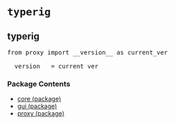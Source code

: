 

<a name="typerig"></a>

# `typerig`


<h2>typerig</h2> <div class="module">  <div class="docstring">

<pre class="doc" markdown="0">from proxy import __version__ as current_ver

__version__ = current_ver</pre>

</div>  <div class="modules"><h3>Package Contents</h3><ul class="list"><li><a href="./typerig.core.html"><span class="package-name">core</span> (package)</a></li><li><a href="./typerig.gui.html"><span class="package-name">gui</span> (package)</a></li><li><a href="./typerig.proxy.html"><span class="package-name">proxy</span> (package)</a></li></ul></div></div>
